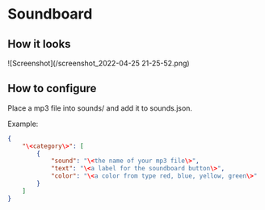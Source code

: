# Soundboard

## How it looks

![Screenshot](/screenshot_2022-04-25 21-25-52.png)

## How to configure
Place a mp3 file into sounds/ and add it to sounds.json.

Example:
```JSON
{
    "\<category\>": [
        {
            "sound": "\<the name of your mp3 file\>",
            "text": "\<a label for the soundboard button\>",
            "color": "\<a color from type red, blue, yellow, green\>"
        }
    ]
}
```
